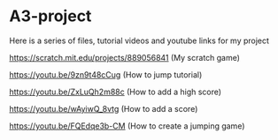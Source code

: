 # A3-project

Here is a series of files, tutorial videos and youtube links for my project

https://scratch.mit.edu/projects/889056841 (My scratch game)

https://youtu.be/9zn9t48cCug (How to jump tutorial)

https://youtu.be/ZxLuQh2m88c (How to add a high score)

https://youtu.be/wAyiwQ_8vtg (How to add a score)

https://youtu.be/FQEdqe3b-CM (How to create a jumping game)
